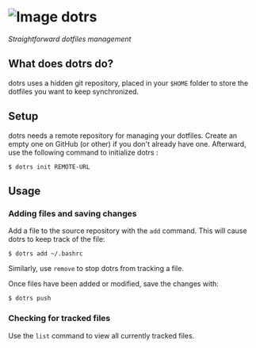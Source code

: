 # ![Image](https://img.tedomum.net/data/dotrs_logo_32-b1fd1b.png) dotrs

*Straightforward dotfiles management*

## What does dotrs do?

dotrs uses a hidden git repository, placed in your `$HOME` folder to store
the dotfiles you want to keep synchronized.

## Setup

dotrs needs a remote repository for managing your dotfiles. Create an empty one
on GitHub (or other) if you don't already have one. Afterward, use the following
command to initialize dotrs :

`$ dotrs init REMOTE-URL`

## Usage

### Adding files and saving changes

Add a file to the source repository with the `add` command. This will cause
dotrs to keep track of the file:

`$ dotrs add ~/.bashrc`

Similarly, use `remove` to stop dotrs from tracking a file.

Once files have been added or modified, save the changes with:

`$ dotrs push`

### Checking for tracked files

Use the `list` command to view all currently tracked files.
